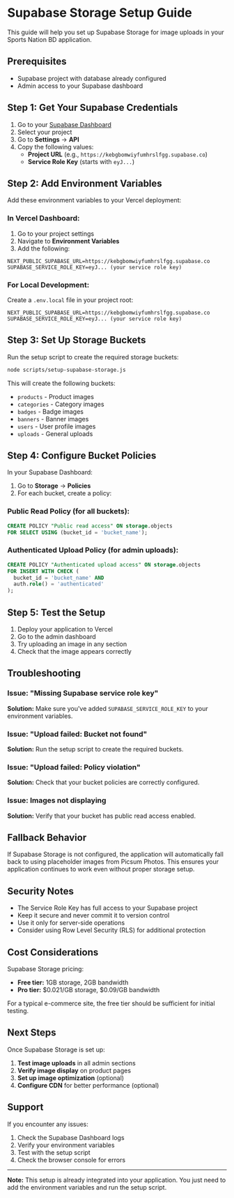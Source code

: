 # Supabase Storage Setup Guide

This guide will help you set up Supabase Storage for image uploads in your Sports Nation BD application.

## Prerequisites

- Supabase project with database already configured
- Admin access to your Supabase dashboard

## Step 1: Get Your Supabase Credentials

1. Go to your [Supabase Dashboard](https://supabase.com/dashboard)
2. Select your project
3. Go to **Settings** → **API**
4. Copy the following values:
   - **Project URL** (e.g., `https://kebgbomwiyfumhrslfgg.supabase.co`)
   - **Service Role Key** (starts with `eyJ...`)

## Step 2: Add Environment Variables

Add these environment variables to your Vercel deployment:

### In Vercel Dashboard:
1. Go to your project settings
2. Navigate to **Environment Variables**
3. Add the following:

```
NEXT_PUBLIC_SUPABASE_URL=https://kebgbomwiyfumhrslfgg.supabase.co
SUPABASE_SERVICE_ROLE_KEY=eyJ... (your service role key)
```

### For Local Development:
Create a `.env.local` file in your project root:

```env
NEXT_PUBLIC_SUPABASE_URL=https://kebgbomwiyfumhrslfgg.supabase.co
SUPABASE_SERVICE_ROLE_KEY=eyJ... (your service role key)
```

## Step 3: Set Up Storage Buckets

Run the setup script to create the required storage buckets:

```bash
node scripts/setup-supabase-storage.js
```

This will create the following buckets:
- `products` - Product images
- `categories` - Category images  
- `badges` - Badge images
- `banners` - Banner images
- `users` - User profile images
- `uploads` - General uploads

## Step 4: Configure Bucket Policies

In your Supabase Dashboard:

1. Go to **Storage** → **Policies**
2. For each bucket, create a policy:

### Public Read Policy (for all buckets):
```sql
CREATE POLICY "Public read access" ON storage.objects
FOR SELECT USING (bucket_id = 'bucket_name');
```

### Authenticated Upload Policy (for admin uploads):
```sql
CREATE POLICY "Authenticated upload access" ON storage.objects
FOR INSERT WITH CHECK (
  bucket_id = 'bucket_name' AND 
  auth.role() = 'authenticated'
);
```

## Step 5: Test the Setup

1. Deploy your application to Vercel
2. Go to the admin dashboard
3. Try uploading an image in any section
4. Check that the image appears correctly

## Troubleshooting

### Issue: "Missing Supabase service role key"
**Solution:** Make sure you've added `SUPABASE_SERVICE_ROLE_KEY` to your environment variables.

### Issue: "Upload failed: Bucket not found"
**Solution:** Run the setup script to create the required buckets.

### Issue: "Upload failed: Policy violation"
**Solution:** Check that your bucket policies are correctly configured.

### Issue: Images not displaying
**Solution:** Verify that your bucket has public read access enabled.

## Fallback Behavior

If Supabase Storage is not configured, the application will automatically fall back to using placeholder images from Picsum Photos. This ensures your application continues to work even without proper storage setup.

## Security Notes

- The Service Role Key has full access to your Supabase project
- Keep it secure and never commit it to version control
- Use it only for server-side operations
- Consider using Row Level Security (RLS) for additional protection

## Cost Considerations

Supabase Storage pricing:
- **Free tier:** 1GB storage, 2GB bandwidth
- **Pro tier:** $0.021/GB storage, $0.09/GB bandwidth

For a typical e-commerce site, the free tier should be sufficient for initial testing.

## Next Steps

Once Supabase Storage is set up:

1. **Test image uploads** in all admin sections
2. **Verify image display** on product pages
3. **Set up image optimization** (optional)
4. **Configure CDN** for better performance (optional)

## Support

If you encounter any issues:

1. Check the Supabase Dashboard logs
2. Verify your environment variables
3. Test with the setup script
4. Check the browser console for errors

---

**Note:** This setup is already integrated into your application. You just need to add the environment variables and run the setup script.
